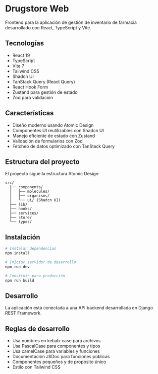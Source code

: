 # Drugstore Web

Frontend para la aplicación de gestión de inventario de farmacia desarrollado con React, TypeScript y Vite.

## Tecnologías

- React 19
- TypeScript
- Vite 7
- Tailwind CSS
- Shadcn UI
- TanStack Query (React Query)
- React Hook Form
- Zustand para gestión de estado
- Zod para validación

## Características

- Diseño moderno usando Atomic Design
- Componentes UI reutilizables con Shadcn UI
- Manejo eficiente de estado con Zustand
- Validación de formularios con Zod
- Fetcheo de datos optimizado con TanStack Query

## Estructura del proyecto

El proyecto sigue la estructura Atomic Design:

```
src/
  ├── components/
  │   ├── molecules/
  │   ├── organisms/
  │   └── ui/ (Shadcn UI)
  ├── lib/
  ├── hooks/
  ├── services/
  ├── store/
  └── types/
```

## Instalación

```bash
# Instalar dependencias
npm install

# Iniciar servidor de desarrollo
npm run dev

# Construir para producción
npm run build
```

## Desarrollo

La aplicación está conectada a una API backend desarrollada en Django REST Framework.

## Reglas de desarrollo

- Usa nombres en kebab-case para archivos
- Usa PascalCase para componentes y tipos
- Usa camelCase para variables y funciones
- Documentación JSDoc para funciones públicas
- Componentes pequeños y de propósito único
- Estilo con Tailwind CSS